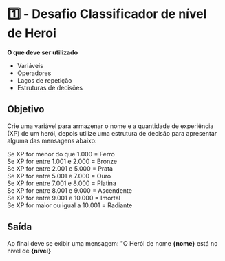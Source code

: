 # 1️⃣ - Desafio Classificador de nível de Heroi
**O que deve ser utilizado**

- Variáveis
- Operadores
- Laços de repetição
- Estruturas de decisões

## Objetivo

Crie uma variável para armazenar o nome e a quantidade de experiência (XP) de um herói, depois utilize uma estrutura de decisão para apresentar alguma das mensagens abaixo:

Se XP for menor do que 1.000 = Ferro \
Se XP for entre 1.001 e 2.000 = Bronze \
Se XP for entre 2.001 e 5.000 = Prata \
Se XP for entre 5.001 e 7.000 = Ouro \
Se XP for entre 7.001 e 8.000 = Platina \
Se XP for entre 8.001 e 9.000 = Ascendente \
Se XP for entre 9.001 e 10.000 = Imortal \
Se XP for maior ou igual a 10.001 = Radiante

## Saída

Ao final deve se exibir uma mensagem:
"O Herói de nome **{nome}** está no nível de **{nível}**